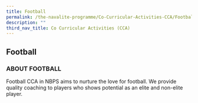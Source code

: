 ```yaml
---
title: Football
permalink: /the-navalite-programme/Co-Curricular-Activities-CCA/Football/
description: ""
third_nav_title: Co Curricular Activities (CCA)
---
```

## Football 

### ABOUT FOOTBALL

Football CCA in NBPS aims to nurture the love for football. We provide quality coaching to players who shows potential as an elite and non-elite player.